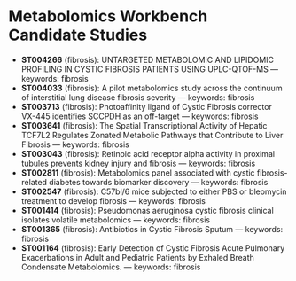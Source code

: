 # Metabolomics Workbench Candidate Studies

- **ST004266** (fibrosis): UNTARGETED METABOLOMIC AND LIPIDOMIC PROFILING IN CYSTIC FIBROSIS PATIENTS USING UPLC-QTOF-MS — keywords: fibrosis
- **ST004033** (fibrosis): A pilot metabolomics study across the continuum of interstitial lung disease fibrosis severity — keywords: fibrosis
- **ST003713** (fibrosis): Photoaffinity ligand of Cystic Fibrosis corrector VX-445 identifies SCCPDH as an off-target — keywords: fibrosis
- **ST003641** (fibrosis): The Spatial Transcriptional Activity of Hepatic TCF7L2 Regulates Zonated Metabolic Pathways that Contribute to Liver Fibrosis — keywords: fibrosis
- **ST003043** (fibrosis): Retinoic acid receptor alpha activity in proximal tubules prevents kidney injury and fibrosis — keywords: fibrosis
- **ST002811** (fibrosis): Metabolomics panel associated with cystic fibrosis-related diabetes towards biomarker discovery — keywords: fibrosis
- **ST002547** (fibrosis): C57bl/6 mice subjected to either PBS or bleomycin treatment to develop fibrosis — keywords: fibrosis
- **ST001414** (fibrosis): Pseudomonas aeruginosa cystic fibrosis clinical isolates volatile metabolomics — keywords: fibrosis
- **ST001365** (fibrosis): Antibiotics in Cystic Fibrosis Sputum — keywords: fibrosis
- **ST001164** (fibrosis): Early Detection of Cystic Fibrosis Acute Pulmonary Exacerbations in Adult and Pediatric Patients by Exhaled Breath Condensate Metabolomics. — keywords: fibrosis